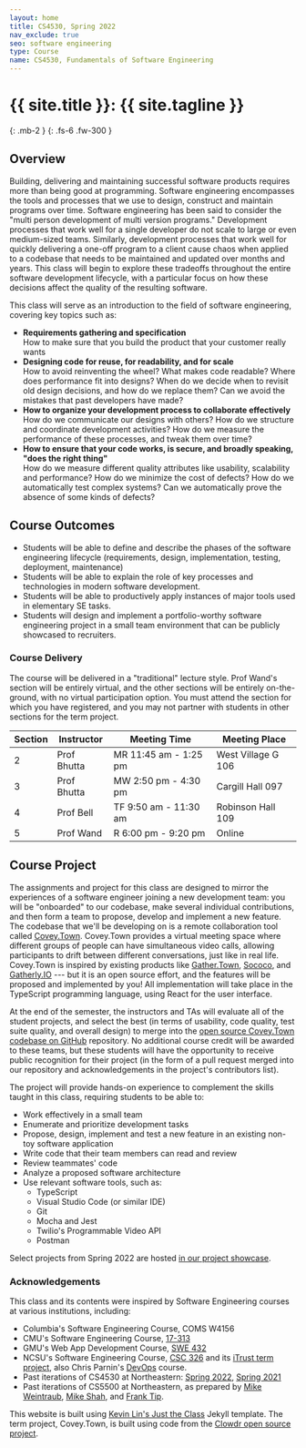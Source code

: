 ```yaml
---
layout: home
title: CS4530, Spring 2022
nav_exclude: true
seo: software engineering
type: Course
name: CS4530, Fundamentals of Software Engineering
---
```


# {{ site.title }}: {{ site.tagline }}
{: .mb-2 }
{: .fs-6 .fw-300 }
## Overview
Building, delivering and maintaining successful software products requires more than being good at programming. Software engineering encompasses the tools and processes that we use to design, construct and maintain programs over time. Software engineering has been said to consider the "multi person development of multi version programs." Development processes that work well for a single developer do not scale to large or even medium-sized teams. Similarly, development processes that work well for quickly delivering a one-off program to a client cause chaos when applied to a codebase that needs to be maintained and updated over months and years. This class will begin to explore these tradeoffs throughout the entire software development lifecycle, with a particular focus on how these decisions affect the quality of the resulting software.

This class will serve as an introduction to the field of software engineering, covering key topics such as:

-   **Requirements gathering and specification** <br />How to make sure that you build the product that your customer really wants
-   **Designing code for reuse, for readability, and for scale** <br />How to avoid reinventing the wheel? What makes code readable? Where does performance fit into designs? When do we decide when to revisit old design decisions, and how do we replace them? Can we avoid the mistakes that past developers have made?
-   **How to organize your development process to collaborate effectively** <br />How do we communicate our designs with others? How do we structure and coordinate development activities? How do we measure the performance of these processes, and tweak them over time?
-   **How to ensure that your code works, is secure, and broadly speaking, "does the right thing"** <br />How do we measure different quality attributes like usability, scalability and performance? How do we minimize the cost of defects? How do we automatically test complex systems? Can we automatically prove the absence of some kinds of defects?

## Course Outcomes

- Students will be able to define and describe the phases of the software engineering lifecycle (requirements, design, implementation, testing, deployment, maintenance)
- Students will be able to explain the role of key processes and technologies in modern software development.
- Students will be able to productively apply instances of major tools used in elementary SE tasks.
- Students will design and implement a portfolio-worthy software engineering project in a small team environment that can be publicly showcased to recruiters.

### Course Delivery
The course will be delivered in a "traditional" lecture style. Prof Wand's section will be entirely virtual, and the other sections will be entirely on-the-ground, with no virtual participation option. You must attend the section for which you have registered, and you may not partner with students in other sections for the term project.

| Section       | Instructor                                                                | Meeting Time                                 | Meeting Place      |
|---------------|---------------------------------------------------------------------------|----------------------------------------------|--------------------|
| 2             | Prof Bhutta                                                               | MR 11:45 am - 1:25 pm                        | West Village G 106 |
| 3             | Prof Bhutta                                                               | MW 2:50 pm - 4:30 pm                         | Cargill Hall 097   |
| 4             | Prof Bell                                                                 | TF 9:50 am - 11:30 am                        | Robinson Hall 109  |
| 5             | Prof Wand                                                                 | R 6:00 pm - 9:20 pm                          | Online             |


## Course Project
The assignments and project for this class are designed to mirror the experiences of a software engineer joining a new development team:
you will be "onboarded" to our codebase, make several individual contributions, and then form a team to propose, develop and implement a new feature.
The codebase that we'll be developing on is a remote collaboration tool called [Covey.Town](https://www.covey.town).
Covey.Town provides a virtual meeting space where different groups of people can have simultaneous video calls, allowing participants to drift between different conversations, just like in real life.
Covey.Town is inspired by existing products like [Gather.Town](https://gather.town), [Sococo](https://www.sococo.com), and [Gatherly.IO](https://www.gatherly.io) --- but it is an open source effort, and the features will be proposed and implemented by you!
All implementation will take place in the TypeScript programming language, using React for the user interface.

At the end of the semester, the instructors and TAs will evaluate all of the student projects, and select the best (in terms of usability, code quality, test suite quality, and overall design) to merge into
the [open source Covey.Town codebase on GitHub](https://github.com/neu-se/covey.town) repository.
No additional course credit will be awarded to these teams, but these students will have the opportunity to receive public recognition for their project (in the form of a pull request merged into our repository and acknowledgements in the project's contributors list).

The project will provide hands-on experience to complement the skills taught in this class, requiring students to be able to:
- Work effectively in a small team
- Enumerate and prioritize development tasks
- Propose, design, implement and test a new feature in an existing non-toy software application
- Write code that their team members can read and review
- Review teammates' code
- Analyze a proposed software architecture
- Use relevant software tools, such as:
  - TypeScript
  - Visual Studio Code (or similar IDE)
  - Git
  - Mocha and Jest
  - Twilio's Programmable Video API
  - Postman

Select projects from Spring 2022 are hosted [in our project showcase](https://neu-se.github.io/CS4530-Spring-2022/assignments/project-showcase).

### Acknowledgements
This class and its contents were inspired by Software Engineering courses at various institutions, including:
* Columbia's Software Engineering Course, COMS W4156
* CMU's Software Engineering Course, [17-313](https://cmu-313.github.io/)
* GMU's Web App Development Course, [SWE 432](https://cs.gmu.edu/~tlatoza/teaching/swe432f19/home.html)
* NCSU's Software Engineering Course, [CSC 326](https://sites.google.com/a/ncsu.edu/csc326-software-engineering/) and its [iTrust term project](https://dl.acm.org/doi/10.1145/3183377.3183393), also Chris Parnin's [DevOps](https://github.com/CSC-DevOps/Course) course.
* Past iterations of CS4530 at Northeastern: [Spring 2022](https://neu-se.github.io/CS4530-Spring-2022/), [Spring 2021](https://neu-se.github.io/CS4530-CS5500-Spring-2021/)
* Past iterations of CS5500 at Northeastern, as prepared by [Mike Weintraub](https://pages.github.ccs.neu.edu/CS5500-CourseMaterials/2020-spring-mw/index.html), [Mike Shah](http://www.mshah.io/comp/Fall20/FSE/public/index.php), and [Frank Tip](https://pages.github.ccs.neu.edu/CS5500-CourseMaterials/2019-Fall-Section1/index.html).

This website is built using [Kevin Lin's Just the Class](https://kevinl.info/just-the-class/) Jekyll template. The term project, Covey.Town, is built using code from the [Clowdr open source project](https://github.com/clowdr-app/clowdr-web-app).
